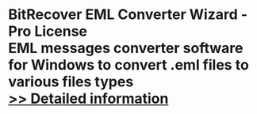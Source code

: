 # BitRecover EML Converter Wizard - Pro License<br />EML messages converter software for Windows to convert .eml files to various files types<br />[>> Detailed information](https://secure.shareit.com/shareit/product.html?productid=300785388&affiliateid=200057808)